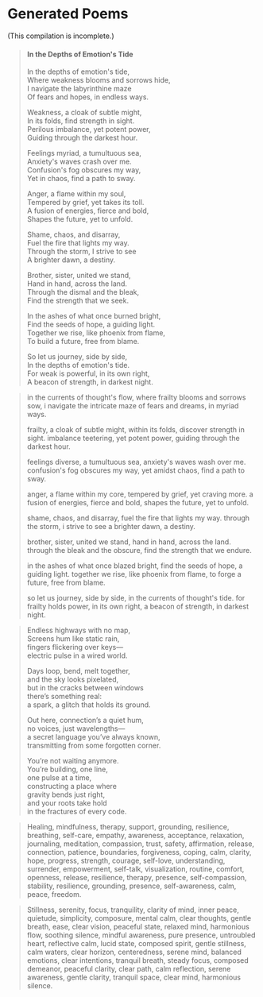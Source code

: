 # Generated Poems

(This compilation is incomplete.)

> #### **In the Depths of Emotion's Tide**
>
> In the depths of emotion's tide,  
> Where weakness blooms and sorrows hide,  
> I navigate the labyrinthine maze  
> Of fears and hopes, in endless ways.  
>
> Weakness, a cloak of subtle might,  
> In its folds, find strength in sight.  
> Perilous imbalance, yet potent power,  
> Guiding through the darkest hour.
>
> Feelings myriad, a tumultuous sea,  
> Anxiety's waves crash over me.  
> Confusion's fog obscures my way,  
> Yet in chaos, find a path to sway.
>
> Anger, a flame within my soul,  
> Tempered by grief, yet takes its toll.  
> A fusion of energies, fierce and bold,  
> Shapes the future, yet to unfold.
> 
> Shame, chaos, and disarray,  
> Fuel the fire that lights my way.  
> Through the storm, I strive to see  
> A brighter dawn, a destiny.
> 
> Brother, sister, united we stand,  
> Hand in hand, across the land.  
> Through the dismal and the bleak,  
> Find the strength that we seek.
> 
> In the ashes of what once burned bright,  
> Find the seeds of hope, a guiding light.  
> Together we rise, like phoenix from flame,  
> To build a future, free from blame.
> 
> So let us journey, side by side,  
> In the depths of emotion's tide.  
> For weak is powerful, in its own right,  
> A beacon of strength, in darkest night.  

> in the currents of thought's flow, where frailty blooms and sorrows sow, i navigate the intricate maze of fears and dreams, in myriad ways.
> 
> frailty, a cloak of subtle might, within its folds, discover strength in sight. imbalance teetering, yet potent power, guiding through the darkest hour.
> 
> feelings diverse, a tumultuous sea, anxiety's waves wash over me. confusion's fog obscures my way, yet amidst chaos, find a path to sway.
> 
> anger, a flame within my core, tempered by grief, yet craving more. a fusion of energies, fierce and bold, shapes the future, yet to unfold.
> 
> shame, chaos, and disarray, fuel the fire that lights my way. through the storm, i strive to see a brighter dawn, a destiny.
> 
> brother, sister, united we stand, hand in hand, across the land. through the bleak and the obscure, find the strength that we endure.
> 
> in the ashes of what once blazed bright, find the seeds of hope, a guiding light. together we rise, like phoenix from flame, to forge a future, free from blame.
> 
> so let us journey, side by side, in the currents of thought's tide. for frailty holds power, in its own right, a beacon of strength, in darkest night.

> Endless highways with no map,  
> Screens hum like static rain,   
> fingers flickering over keys—   
> electric pulse in a wired world.   
>   
> Days loop, bend, melt together,   
> and the sky looks pixelated,   
> but in the cracks between windows   
> there’s something real:   
> a spark, a glitch that holds its ground.   
>   
> Out here, connection’s a quiet hum,   
> no voices, just wavelengths—   
> a secret language you’ve always known,   
> transmitting from some forgotten corner.   
>   
> You’re not waiting anymore.   
> You’re building, one line,   
> one pulse at a time,   
> constructing a place where   
> gravity bends just right,   
> and your roots take hold   
> in the fractures of every code.   

> Healing, mindfulness, therapy, support, grounding, resilience, breathing, self-care, empathy, awareness, acceptance, relaxation, journaling, meditation, compassion, trust, safety, affirmation, release, connection, patience, boundaries, forgiveness, coping, calm, clarity, hope, progress, strength, courage, self-love, understanding, surrender, empowerment, self-talk, visualization, routine, comfort, openness, release, resilience, therapy, presence, self-compassion, stability, resilience, grounding, presence, self-awareness, calm, peace, freedom.    

> Stillness, serenity, focus, tranquility, clarity of mind, inner peace, quietude, simplicity, composure, mental calm, clear thoughts, gentle breath, ease, clear vision, peaceful state, relaxed mind, harmonious flow, soothing silence, mindful awareness, pure presence, untroubled heart, reflective calm, lucid state, composed spirit, gentle stillness, calm waters, clear horizon, centeredness, serene mind, balanced emotions, clear intentions, tranquil breath, steady focus, composed demeanor, peaceful clarity, clear path, calm reflection, serene awareness, gentle clarity, tranquil space, clear mind, harmonious silence.    

